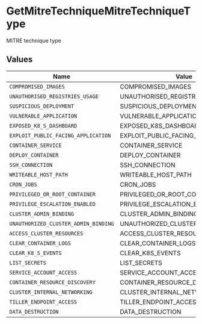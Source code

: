 # GetMitreTechniqueMitreTechniqueType

MITRE technique type


## Values

| Name                                 | Value                                |
| ------------------------------------ | ------------------------------------ |
| `COMPROMISED_IMAGES`                 | COMPROMISED_IMAGES                   |
| `UNAUTHORISED_REGISTRIES_USAGE`      | UNAUTHORISED_REGISTRIES_USAGE        |
| `SUSPICIOUS_DEPLOYMENT`              | SUSPICIOUS_DEPLOYMENT                |
| `VULNERABLE_APPLICATION`             | VULNERABLE_APPLICATION               |
| `EXPOSED_K8_S_DASHBOARD`             | EXPOSED_K8S_DASHBOARD                |
| `EXPLOIT_PUBLIC_FACING_APPLICATION`  | EXPLOIT_PUBLIC_FACING_APPLICATION    |
| `CONTAINER_SERVICE`                  | CONTAINER_SERVICE                    |
| `DEPLOY_CONTAINER`                   | DEPLOY_CONTAINER                     |
| `SSH_CONNECTION`                     | SSH_CONNECTION                       |
| `WRITEABLE_HOST_PATH`                | WRITEABLE_HOST_PATH                  |
| `CRON_JOBS`                          | CRON_JOBS                            |
| `PRIVILEGED_OR_ROOT_CONTAINER`       | PRIVILEGED_OR_ROOT_CONTAINER         |
| `PRIVILEGE_ESCALATION_ENABLED`       | PRIVILEGE_ESCALATION_ENABLED         |
| `CLUSTER_ADMIN_BINDING`              | CLUSTER_ADMIN_BINDING                |
| `UNAUTHORIZED_CLUSTER_ADMIN_BINDING` | UNAUTHORIZED_CLUSTER_ADMIN_BINDING   |
| `ACCESS_CLUSTER_RESOURCES`           | ACCESS_CLUSTER_RESOURCES             |
| `CLEAR_CONTAINER_LOGS`               | CLEAR_CONTAINER_LOGS                 |
| `CLEAR_K8_S_EVENTS`                  | CLEAR_K8S_EVENTS                     |
| `LIST_SECRETS`                       | LIST_SECRETS                         |
| `SERVICE_ACCOUNT_ACCESS`             | SERVICE_ACCOUNT_ACCESS               |
| `CONTAINER_RESOURCE_DISCOVERY`       | CONTAINER_RESOURCE_DISCOVERY         |
| `CLUSTER_INTERNAL_NETWORKING`        | CLUSTER_INTERNAL_NETWORKING          |
| `TILLER_ENDPOINT_ACCESS`             | TILLER_ENDPOINT_ACCESS               |
| `DATA_DESTRUCTION`                   | DATA_DESTRUCTION                     |
